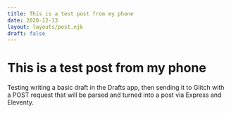 ```yaml
---
title: This is a test post from my phone
date: 2020-12-13
layout: layouts/post.njk
draft: false
---
```


# This is a test post from my phone

Testing writing a basic draft in the Drafts app, then sending it to Glitch with a POST request that will be parsed and turned into a post via Express and Eleventy.